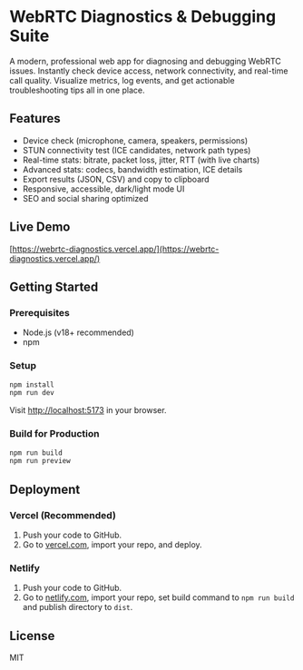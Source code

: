  # WebRTC Diagnostics & Debugging Suite  

A modern, professional web app for diagnosing and debugging WebRTC issues. Instantly check device access, network connectivity, and real-time call quality. Visualize metrics, log events, and get actionable troubleshooting tips all in one place. 

## Features 
- Device check (microphone, camera, speakers, permissions) 
- STUN connectivity test (ICE candidates, network path types)
- Real-time stats: bitrate, packet loss, jitter, RTT (with live charts)   
- Advanced stats: codecs, bandwidth estimation, ICE details 
- Export results (JSON, CSV) and copy to clipboard   
- Responsive, accessible, dark/light mode UI  
- SEO and social sharing optimized  
   
## Live Demo    
[https://webrtc-diagnostics.vercel.app/](https://webrtc-diagnostics.vercel.app/)

## Getting Started       
        
### Prerequisites      
- Node.js (v18+ recommended)      
- npm       
  
### Setup  
```bash  
npm install    
npm run dev 
```
Visit [http://localhost:5173](http://localhost:5173) in your browser.

### Build for Production
```bash
npm run build
npm run preview
```

## Deployment
### Vercel (Recommended)
1. Push your code to GitHub.
2. Go to [vercel.com](https://vercel.com/), import your repo, and deploy.

### Netlify
1. Push your code to GitHub.
2. Go to [netlify.com](https://netlify.com/), import your repo, set build command to `npm run build` and publish directory to `dist`.

## License
MIT
